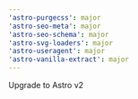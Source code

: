 ```yaml
---
'astro-purgecss': major
'astro-seo-meta': major
'astro-seo-schema': major
'astro-svg-loaders': major
'astro-useragent': major
'astro-vanilla-extract': major
---
```


Upgrade to Astro v2

